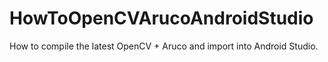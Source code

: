 # HowToOpenCVArucoAndroidStudio
How to compile the latest OpenCV + Aruco and import into Android Studio.
